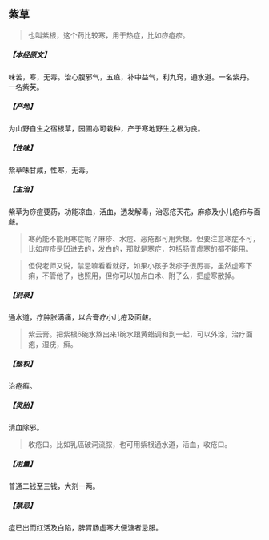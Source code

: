 ## 紫草

> 也叫紫根，这个药比较寒，用于热症，比如痧痘疹。

##### 【本经原文】
味苦，寒，无毒。治心腹邪气，五疸，补中益气，利九窍，通水道。一名紫丹。
一名紫芙。
##### 【产地】
为山野自生之宿根草，园圃亦可栽种，产于寒地野生之根为良。
##### 【性味】
紫草味甘咸，性寒，无毒。
##### 【主治】
紫草为痧痘要药，功能凉血，活血，透发解毒，治恶疮天花，麻疹及小儿疮疖与面皻。

> 寒药能不能用寒症呢？麻疹、水痘、恶疮都可用紫根。但要注意寒症不可，比如痘疹是凹进去的，发白的，那就是寒症，包括肠胃虚寒的都不能用。

> 但倪老师又说，禁忌嘛看看就好，如果小孩子发疹子很厉害，虽然虚寒下痢，不管他了，也照用，但你可以加点白术、附子么，把虚寒散掉。

##### 【别录】
通水道，疗肿胀满痛，以合膏疗小儿疮及面皻。

> 紫云膏。把紫根6碗水熬出来1碗水跟黄蜡调和到一起，可以外涂，治疗面疱，湿疣，癣。

##### 【甄权】
治疮癣。
##### 【灵胎】
淸血除邪。

> 收疮口。比如乳癌破洞流脓，也可用紫根通水道，活血，收疮口。

##### 【用量】
普通二钱至三钱，大剂一两。
##### 【禁忌】
痘已出而红活及白陷，脾胃肠虚寒大便溏者忌服。